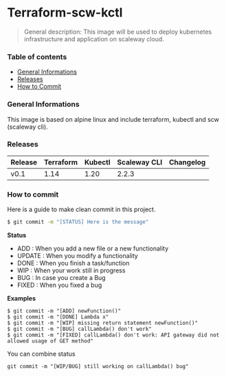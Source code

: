 # Terraform-scw-kctl
> General description:
This image will be used to deploy kubernetes infrastructure and application on scaleway cloud.

### Table of contents
* [General Informations](#general-info)
* [Releases](#releases)
* [How to Commit](#how-to-commit)

### General Informations
This image is based on alpine linux and include terraform, kubectl and scw (scaleway cli).

### Releases
| Release | Terraform | Kubectl | Scaleway CLI | Changelog |
| ------ | ------ | ------ | ------ | ------ |
| v0.1 | 1.14 | 1.20 | 2.2.3 | |

### How to commit
Here is a guide to make clean commit in this project.
```sh
$ git commit -m "[STATUS] Here is the message"
```
**Status**
* ADD : When you add a new file or a new functionality
* UPDATE : When you modify a functionality
* DONE : When you finish a task/function
* WIP : When your work still in progress
* BUG : In case you create a Bug
* FIXED : When you fixed a bug

**Examples**
```
$ git commit -m "[ADD] newFunction()"
$ git commit -m "[DONE] Lambda x"
$ git commit -m "[WIP] missing return statement newFunction()"
$ git commit -m "[BUG] callLambda() don't work"
$ git commit -m "[FIXED] callLambda() don't work: API gateway did not allowed usage of GET method"
```
You can combine status
```
git commit -m "[WIP/BUG] still working on callLambda() bug"
```
